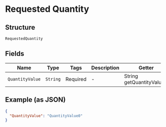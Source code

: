 
# Requested Quantity

## Structure

`RequestedQuantity`

## Fields

| Name | Type | Tags | Description | Getter | Setter |
|  --- | --- | --- | --- | --- | --- |
| `QuantityValue` | `String` | Required | - | String getQuantityValue() | setQuantityValue(String quantityValue) |

## Example (as JSON)

```json
{
  "QuantityValue": "QuantityValue0"
}
```

